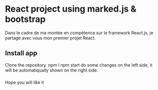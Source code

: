 # React project using marked.js & bootstrap
Dans le cadre de ma montée en compétence sur le framework React.js, je partage avec vous mon premier projet React.
## Install app 
Clone the repository.
npm i
npm start 
do some changes on the left side, it will be automatiqually shown on the right side. 
###
Hope you will like it 